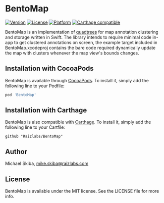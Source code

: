 # BentoMap

[![Version](https://img.shields.io/cocoapods/v/BentoMap.svg?style=flat)](http://cocoapods.org/pods/BentoMap)
[![License](https://img.shields.io/cocoapods/l/BentoMap.svg?style=flat)](http://cocoapods.org/pods/BentoMap)
[![Platform](https://img.shields.io/cocoapods/p/BentoMap.svg?style=flat)](http://cocoapods.org/pods/BentoMap)
[![Carthage compatible](https://img.shields.io/badge/Carthage-compatible-4BC51D.svg?style=flat)](https://github.com/Carthage/Carthage)

BentoMap is an implementation of [quadtrees](https://en.wikipedia.org/wiki/Quadtree) for map annotation clustering and storage written in Swift. The library intends to require minimal code in-app to get clustered annotations on screen, the example target included in BentoMap.xcodeproj contains the bare code required dynamically update the map with clusters whenever the map view's bounds changes.

## Installation with CocoaPods

BentoMap is available through [CocoaPods](http://cocoapods.org). To install
it, simply add the following line to your Podfile:

```ruby
pod 'BentoMap'
```

## Installation with Carthage

BentoMap is also compatible with [Carthage](https://github.com/Carthage/Carthage). To install it, simply add the following line to your Cartfile:

```ogdl
github "Raizlabs/BentoMap"
```

## Author

Michael Skiba, mike.skiba@raizlabs.com

## License

BentoMap is available under the MIT license. See the LICENSE file for more info.
